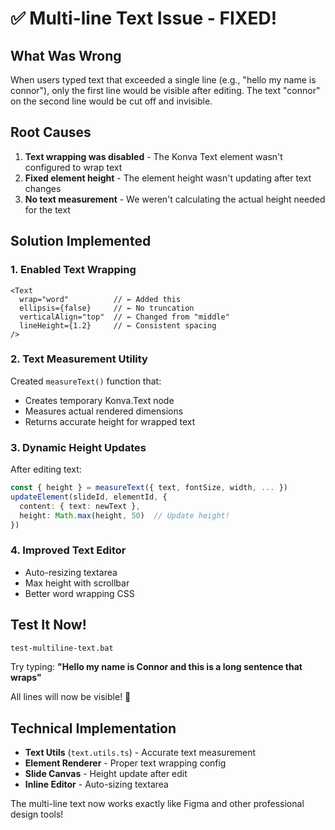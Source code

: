 # ✅ Multi-line Text Issue - FIXED!

## What Was Wrong

When users typed text that exceeded a single line (e.g., "hello my name is connor"), only the first line would be visible after editing. The text "connor" on the second line would be cut off and invisible.

## Root Causes

1. **Text wrapping was disabled** - The Konva Text element wasn't configured to wrap text
2. **Fixed element height** - The element height wasn't updating after text changes
3. **No text measurement** - We weren't calculating the actual height needed for the text

## Solution Implemented

### 1. Enabled Text Wrapping
```tsx
<Text
  wrap="word"          // ← Added this
  ellipsis={false}     // ← No truncation
  verticalAlign="top"  // ← Changed from "middle"
  lineHeight={1.2}     // ← Consistent spacing
/>
```

### 2. Text Measurement Utility
Created `measureText()` function that:
- Creates temporary Konva.Text node
- Measures actual rendered dimensions
- Returns accurate height for wrapped text

### 3. Dynamic Height Updates
After editing text:
```typescript
const { height } = measureText({ text, fontSize, width, ... })
updateElement(slideId, elementId, {
  content: { text: newText },
  height: Math.max(height, 50)  // Update height!
})
```

### 4. Improved Text Editor
- Auto-resizing textarea
- Max height with scrollbar
- Better word wrapping CSS

## Test It Now!

```bash
test-multiline-text.bat
```

Try typing: **"Hello my name is Connor and this is a long sentence that wraps"**

All lines will now be visible! 🎉

## Technical Implementation

- **Text Utils** (`text.utils.ts`) - Accurate text measurement
- **Element Renderer** - Proper text wrapping config
- **Slide Canvas** - Height update after edit
- **Inline Editor** - Auto-sizing textarea

The multi-line text now works exactly like Figma and other professional design tools!